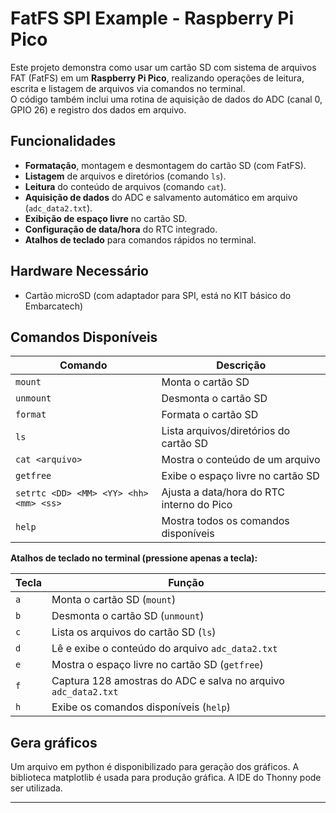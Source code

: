 # FatFS SPI Example - Raspberry Pi Pico

Este projeto demonstra como usar um cartão SD com sistema de arquivos FAT (FatFS) em um **Raspberry Pi Pico**, realizando operações de leitura, escrita e listagem de arquivos via comandos no terminal.  
O código também inclui uma rotina de aquisição de dados do ADC (canal 0, GPIO 26) e registro dos dados em arquivo.

## Funcionalidades

- **Formatação**, montagem e desmontagem do cartão SD (com FatFS).
- **Listagem** de arquivos e diretórios (comando `ls`).
- **Leitura** do conteúdo de arquivos (comando `cat`).
- **Aquisição de dados** do ADC e salvamento automático em arquivo (`adc_data2.txt`).
- **Exibição de espaço livre** no cartão SD.
- **Configuração de data/hora** do RTC integrado.
- **Atalhos de teclado** para comandos rápidos no terminal.

## Hardware Necessário

- Cartão microSD (com adaptador para SPI, está no KIT básico do Embarcatech)

## Comandos Disponíveis



| Comando                               | Descrição                                              | 
|---------------------------------------|--------------------------------------------------------|
| `mount`                               | Monta o cartão SD                                      | 
| `unmount`                             | Desmonta o cartão SD                                   | 
| `format`                              | Formata o cartão SD                                    | 
| `ls`                                  | Lista arquivos/diretórios do cartão SD                 |
| `cat <arquivo>`                       | Mostra o conteúdo de um arquivo                        | 
| `getfree`                             | Exibe o espaço livre no cartão SD                      |
| `setrtc <DD> <MM> <YY> <hh> <mm> <ss>`| Ajusta a data/hora do RTC interno do Pico              |
| `help`                                | Mostra todos os comandos disponíveis                   |

**Atalhos de teclado no terminal (pressione apenas a tecla):**

| Tecla  | Função                                                           |
|--------|------------------------------------------------------------------|
| `a`    | Monta o cartão SD (`mount`)                                      |
| `b`    | Desmonta o cartão SD (`unmount`)                                 |
| `c`    | Lista os arquivos do cartão SD (`ls`)                            |
| `d`    | Lê e exibe o conteúdo do arquivo `adc_data2.txt`                 |
| `e`    | Mostra o espaço livre no cartão SD (`getfree`)                   |
| `f`    | Captura 128 amostras do ADC e salva no arquivo `adc_data2.txt`   |
| `h`    | Exibe os comandos disponíveis (`help`)                           |


## Gera gráficos

Um arquivo em python é disponibilizado para geração dos gráficos. 
A biblioteca matplotlib é usada para produção gráfica.
A IDE do Thonny pode ser utilizada.


---